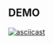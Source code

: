 ## DEMO

[![asciicast](https://asciinema.org/a/QlKFAmm24CCwlhFrCq3BOPvbB.svg)](https://asciinema.org/a/QlKFAmm24CCwlhFrCq3BOPvbB)
